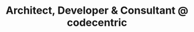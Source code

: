 ---
i: sophia_cook

name: Sophia Cook
title: Architect, Developer & Consultant @ codecentric
about: Sophia is a senior IT consultant with a focus on software development
location: Bavaria, Germany
specialities:
    - Hexagonal Architecture
    -
tech-stack: Java, C#, Python, React

linkedin: https://www.linkedin.com/in/sophia-i-cook/
twitter:
github: https://github.com/illyrica
xing:
website:
youtube:
podcast:
medium:
substack:
blog:
---
